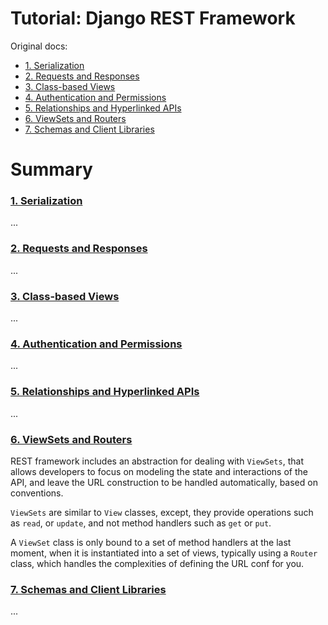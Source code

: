 # Tutorial: Django REST Framework

Original docs:

* [1. Serialization](http://www.django-rest-framework.org/tutorial/1-serialization/)
* [2. Requests and Responses](http://www.django-rest-framework.org/tutorial/2-requests-and-responses/)
* [3. Class-based Views](http://www.django-rest-framework.org/tutorial/3-class-based-views/)
* [4. Authentication and Permissions](http://www.django-rest-framework.org/tutorial/4-authentication-and-permissions/)
* [5. Relationships and Hyperlinked APIs](http://www.django-rest-framework.org/tutorial/5-relationships-and-hyperlinked-apis/)
* [6. ViewSets and Routers](http://www.django-rest-framework.org/tutorial/6-viewsets-and-routers/)
* [7. Schemas and Client Libraries](http://www.django-rest-framework.org/tutorial/7-schemas-and-client-libraries/)

# Summary

### [1. Serialization](http://www.django-rest-framework.org/tutorial/1-serialization/)

...

### [2. Requests and Responses](http://www.django-rest-framework.org/tutorial/2-requests-and-responses/)

...

### [3. Class-based Views](http://www.django-rest-framework.org/tutorial/3-class-based-views/)

...

### [4. Authentication and Permissions](http://www.django-rest-framework.org/tutorial/4-authentication-and-permissions/)

...

### [5. Relationships and Hyperlinked APIs](http://www.django-rest-framework.org/tutorial/5-relationships-and-hyperlinked-apis/)

...

### [6. ViewSets and Routers](http://www.django-rest-framework.org/tutorial/6-viewsets-and-routers/)

REST framework includes an abstraction for dealing with `ViewSets`, that allows developers to focus on modeling the state and interactions of the API, and leave the URL construction to be handled automatically, based on conventions.

`ViewSets` are similar to `View` classes, except, they provide operations such as `read`, or `update`, and not method handlers such as `get` or `put`.

A `ViewSet` class is only bound to a set of method handlers at the last moment, when it is instantiated into a set of views, typically using a `Router` class, which handles the complexities of defining the URL conf for you.

### [7. Schemas and Client Libraries](http://www.django-rest-framework.org/tutorial/7-schemas-and-client-libraries/)

...